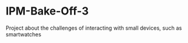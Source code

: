 # IPM-Bake-Off-3
Project about the challenges of interacting with small devices, such as smartwatches
